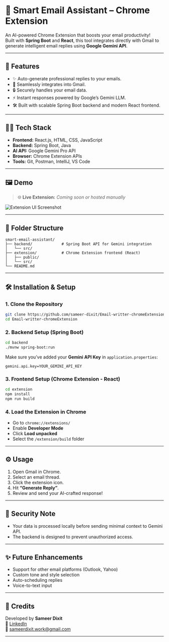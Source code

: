 # 📧 Smart Email Assistant – Chrome Extension

An AI-powered Chrome Extension that boosts your email productivity!  
Built with **Spring Boot** and **React**, this tool integrates directly with Gmail to generate intelligent email replies using **Google Gemini API**.

---

## 🚀 Features

- ✨ Auto-generate professional replies to your emails.
- 🔗 Seamlessly integrates into Gmail.
- 🔒 Securely handles your email data.
- ⚡ Instant responses powered by Google’s Gemini LLM.
- 🛠 Built with scalable Spring Boot backend and modern React frontend.

---

## 🧑‍💻 Tech Stack

- **Frontend:** React.js, HTML, CSS, JavaScript
- **Backend:** Spring Boot, Java
- **AI API:** Google Gemini Pro API
- **Browser:** Chrome Extension APIs
- **Tools:** Git, Postman, IntelliJ, VS Code

---

## 🖼️ Demo

> 🌐 **Live Extension:** _Coming soon or hosted manually_

![Extension UI Screenshot](https://your-image-link.com/screenshot.png)

---

## 📂 Folder Structure

```
smart-email-assistant/
├── backend/             # Spring Boot API for Gemini integration
│   └── src/
├── extension/           # Chrome Extension frontend (React)
│   ├── public/
│   └── src/
└── README.md
```

---

## 🛠️ Installation & Setup

### 1. Clone the Repository
```bash
git clone https://github.com/sameer-dixit/Email-writter-chromeExtension.git
cd Email-writter-chromeExtension
```

### 2. Backend Setup (Spring Boot)
```bash
cd backend
./mvnw spring-boot:run
```
Make sure you’ve added your **Gemini API Key** in `application.properties`:
```properties
gemini.api.key=YOUR_GEMINI_API_KEY
```

### 3. Frontend Setup (Chrome Extension - React)
```bash
cd extension
npm install
npm run build
```

### 4. Load the Extension in Chrome
- Go to `chrome://extensions/`
- Enable **Developer Mode**
- Click **Load unpacked**
- Select the `/extension/build` folder

---

## ⚙️ Usage

1. Open Gmail in Chrome.
2. Select an email thread.
3. Click the extension icon.
4. Hit **“Generate Reply”**.
5. Review and send your AI-crafted response!

---

## 🔐 Security Note

- Your data is processed locally before sending minimal context to Gemini API.
- The backend is designed to prevent unauthorized access.

---

## ✨ Future Enhancements

- Support for other email platforms (Outlook, Yahoo)
- Custom tone and style selection
- Auto-scheduling replies
- Voice-to-text input

---

## 🙌 Credits

Developed by **Sameer Dixit**  
🔗 [LinkedIn](https://linkedin.com/in/sameer-dixit)  
📧 sameerdixit.work@gmail.com

---

